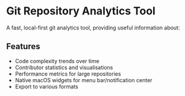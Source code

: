 # Git Repository Analytics Tool
A fast, local-first git analytics tool, providing useful information about:

## Features
- Code complexity trends over time
- Contributor statistics and visualisations
- Performance metrics for large repositories
- Native macOS widgets for menu bar/notification center
- Export to various formats
